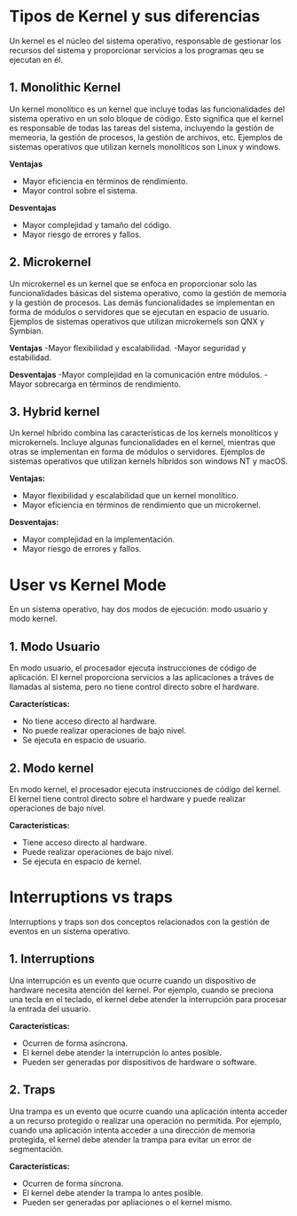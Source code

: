 # Tipos de Kernel y sus diferencias

Un kernel es el núcleo del sistema operativo, responsable de gestionar los recursos del sistema y proporcionar servicios a los programas qeu se ejecutan en él.

## 1. Monolithic Kernel

Un kernel monolítico es un kernel que incluye todas las funcionalidades del sistema operativo en un solo bloque de código. Esto significa que el kernel es responsable de todas las tareas del sistema, incluyendo la gestión de memeoria, la gestión de procesos, la gestión de archivos, etc.
Ejemplos de sistemas operativos que utilizan kernels monolíticos son Linux y windows.

**Ventajas**
- Mayor eficiencia en términos de rendimiento.
- Mayor control sobre el sistema.

**Desventajas**
- Mayor complejidad y tamaño del código.
- Mayor riesgo de errores y fallos.

## 2. Microkernel

Un microkernel es un kernel que se enfoca en proporcionar solo las funcionalidades básicas del sistema operativo, como la gestión de memoria y la gestión de procesos. Las demás funcionalidades se implementan en forma de módulos o servidores que se ejecutan en espacio de usuario.
Ejemplos de sistemas operativos que utilizan microkernels son QNX y Symbian.

**Ventajas**
-Mayor flexibilidad y escalabilidad.
-Mayor seguridad y estabilidad.

**Desventajas**
-Mayor complejidad en la comunicación entre módulos.
-Mayor sobrecarga en términos de rendimiento.

## 3. Hybrid kernel

Un kernel híbrido combina las características de los kernels monolíticos y microkernels. Incluye algunas funcionalidades en el kernel, mientras que otras se implementan en forma de módulos o servidores.
Ejemplos de sistemas operativos que utilizan kernels híbridos son windows NT y macOS.

**Ventajas:**
- Mayor flexibilidad y escalabilidad que un kernel monolítico.
- Mayor eficiencia en términos de rendimiento que un microkernel.

**Desventajas:**
- Mayor complejidad en la implementación.
- Mayor riesgo de errores y fallos.

# User vs Kernel Mode

En un sistema operativo, hay dos modos de ejecución: modo usuario y modo kernel.

## 1. Modo Usuario

En modo usuario, el procesador ejecuta instrucciones de código de aplicación. El kernel proporciona servicios a las aplicaciones a tráves de llamadas al sistema, pero no tiene control directo sobre el hardware.

**Características:**
- No tiene acceso directo al hardware.
- No puede realizar operaciones de bajo nivel.
- Se ejecuta en espacio de usuario.

## 2. Modo kernel

En modo kernel, el procesador ejecuta instrucciones de código del kernel. El kernel tiene control directo sobre el hardware y puede realizar operaciones de bajo nivel.

**Características:**
- Tiene acceso directo al hardware.
- Puede realizar operaciones de bajo nivel.
- Se ejecuta en espacio de kernel.

# Interruptions vs traps

Interruptions y traps son dos conceptos relacionados con la gestión de eventos en un sistema operativo.

## 1. Interruptions

Una interrupción es un evento que ocurre cuando un dispositivo de hardware necesita atención del kernel. Por ejemplo, cuando se preciona una tecla en el teclado, el kernel debe atender la interrupción para procesar la entrada del usuario.

**Características:**
- Ocurren de forma asíncrona.
- El kernel debe atender la interrupción lo antes posible.
- Pueden ser generadas por dispositivos de hardware o software.

## 2. Traps

Una trampa es un evento que ocurre cuando una aplicación intenta acceder a un recurso protegido o realizar una operación no permitida. Por ejemplo, cuando una aplicación intenta acceder a una dirección de memoria protegida, el kernel debe atender la trampa para evitar un error de segmentación.

**Características:**
- Ocurren de forma síncrona.
- El kernel debe atender la trampa lo antes posible.
- Pueden ser generadas por apliaciones o el kernel mismo.
